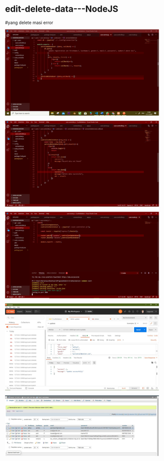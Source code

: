 # edit-delete-data---NodeJS
#yang delete masi error 

![Alt Text](https://github.com/nurisarahmi28/edit-delete-data---NodeJS/blob/main/user%20service%20(deldit).JPG)

![Alt Text](https://github.com/nurisarahmi28/edit-delete-data---NodeJS/blob/main/user%20controller(deldit).JPG)

![Alt Text](https://github.com/nurisarahmi28/edit-delete-data---NodeJS/blob/main/user%20router(deldit).JPG)

![Alt Text](https://github.com/nurisarahmi28/edit-delete-data---NodeJS/blob/main/(update%20or%20edit).JPG)

![Alt Text](https://github.com/nurisarahmi28/edit-delete-data---NodeJS/blob/main/sql.JPG)
